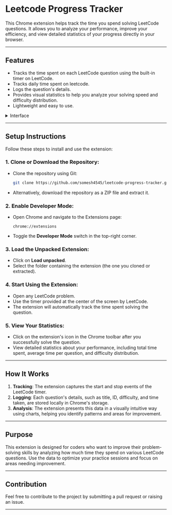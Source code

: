 # Leetcode Progress Tracker

This Chrome extension helps track the time you spend solving LeetCode questions. It allows you to analyze your performance, improve your efficiency, and view detailed statistics of your progress directly in your browser.

---

## **Features**
- Tracks the time spent on each LeetCode question using the built-in timer on LeetCode.
- Tracks daily time spent on leetcode. 
- Logs the question's details.
- Provides visual statistics to help you analyze your solving speed and difficulty distribution.
- Lightweight and easy to use.

<details>
  <summary>Interface</summary>
  <h5>Graph of Time Spent on Easy Problems</h5>
  <img style="height: 400px" src="https://github.com/user-attachments/assets/130223ea-1aad-40a6-ac47-f61cf7324973" alt="Graph on easy problems"/>
  <h5>Get Overall Stats Summary</h5>
  <img style="height: 400px" src="https://github.com/user-attachments/assets/1ee65942-4c4d-4318-aede-ac649bd62b3c" alt="Stats table"/>
  <h5>Medium Problems Solved in the Last 7 Days</h5>
  <img style="height: 400px" src="https://github.com/user-attachments/assets/ba4ffc61-490a-4254-8bd5-821537213b9e" alt="Graph on medium problems solved in last 7 days"/>
</details>

---

## **Setup Instructions**

Follow these steps to install and use the extension:

### 1. Clone or Download the Repository:
- Clone the repository using Git:
    ```bash
    git clone https://github.com/somesh4545/leetcode-progress-tracker.git
    ```
- Alternatively, download the repository as a ZIP file and extract it.

### 2. Enable Developer Mode:
- Open Chrome and navigate to the Extensions page:
    ```
    chrome://extensions
    ```
- Toggle the **Developer Mode** switch in the top-right corner.

### 3. Load the Unpacked Extension:
- Click on **Load unpacked**.
- Select the folder containing the extension (the one you cloned or extracted).

### 4. Start Using the Extension:
- Open any LeetCode problem.
- Use the timer provided at the center of the screen by LeetCode.
- The extension will automatically track the time spent solving the question.

### 5. View Your Statistics:
- Click on the extension's icon in the Chrome toolbar after you successfully solve the question.
- View detailed statistics about your performance, including total time spent, average time per question, and difficulty distribution.

---

## **How It Works**
1. **Tracking**: The extension captures the start and stop events of the LeetCode timer.
2. **Logging**: Each question's details, such as title, ID, difficulty, and time taken, are stored locally in Chrome's storage.
3. **Analysis**: The extension presents this data in a visually intuitive way using charts, helping you identify patterns and areas for improvement.

---

## **Purpose**
This extension is designed for coders who want to improve their problem-solving skills by analyzing how much time they spend on various LeetCode questions. Use the data to optimize your practice sessions and focus on areas needing improvement.

---

## **Contribution**
Feel free to contribute to the project by submitting a pull request or raising an issue.

---

